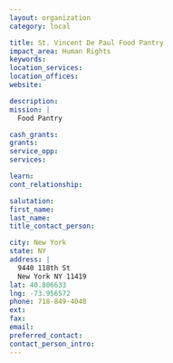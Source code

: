 ```yaml
---
layout: organization
category: local

title: St. Vincent De Paul Food Pantry
impact_area: Human Rights
keywords: 
location_services: 
location_offices: 
website: 

description: 
mission: |
  Food Pantry

cash_grants: 
grants: 
service_opp: 
services: 

learn: 
cont_relationship: 

salutation: 
first_name: 
last_name: 
title_contact_person: 

city: New York
state: NY
address: |
  9440 118th St  
  New York NY 11419
lat: 40.806633
lng: -73.956572
phone: 718-849-4048
ext: 
fax: 
email: 
preferred_contact: 
contact_person_intro: 
---
```

